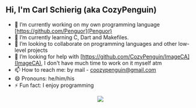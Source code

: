 ## Hi, I'm Carl Schierig (aka CozyPenguin)

- 🔭 I’m currently working on my own programming language [https://github.com/Penguor](Penguor)
- 🌱 I’m currently learning C, Dart and Makefiles.
- 👯 I’m looking to collaborate on programming languages and other low-level projects
- 🤔 I’m looking for help with [https://github.com/CozyPenguin/ImageCA](ImageCA), I don't have much time to work on it myself atm <!-- 💬 Ask me about -->
- 📫 How to reach me: by mail - coozypenguin@gmail.com
- 😄 Pronouns: he/him/his
- ⚡ Fun fact: I enjoy programming

<p align="center">
    <img src="https://github-readme-stats.vercel.app/api?username=cozypenguin&theme=tokyonight">
</p>
